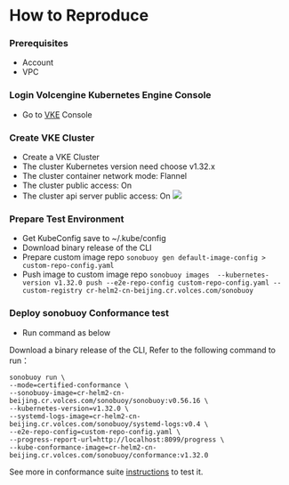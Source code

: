 # How to Reproduce

### Prerequisites
- Account
- VPC

### Login Volcengine Kubernetes Engine Console
- Go to  [VKE](https://console.volcengine.com/vke) Console

### Create VKE Cluster
- Create a VKE Cluster
- The cluster Kubernetes version need choose v1.32.x
- The cluster container network mode: Flannel
- The cluster public access: On
- The cluster api server public access: On
![](CreateVKECluster.png)

### Prepare Test Environment
- Get KubeConfig save to ~/.kube/config
- Download binary release of the CLI
- Prepare custom image repo ```sonobuoy gen default-image-config > custom-repo-config.yaml```
- Push image to custom image repo ```sonobuoy images  --kubernetes-version v1.32.0 push --e2e-repo-config custom-repo-config.yaml --custom-registry cr-helm2-cn-beijing.cr.volces.com/sonobuoy```

### Deploy sonobuoy Conformance test
- Run command as below

Download a binary release of the CLI, Refer to the following command to run：

```shell
sonobuoy run \
--mode=certified-conformance \
--sonobuoy-image=cr-helm2-cn-beijing.cr.volces.com/sonobuoy/sonobuoy:v0.56.16 \
--kubernetes-version=v1.32.0 \
--systemd-logs-image=cr-helm2-cn-beijing.cr.volces.com/sonobuoy/systemd-logs:v0.4 \
--e2e-repo-config=custom-repo-config.yaml \
--progress-report-url=http://localhost:8099/progress \
--kube-conformance-image=cr-helm2-cn-beijing.cr.volces.com/sonobuoy/conformance:v1.32.0
```

See more in conformance suite [instructions](https://github.com/cncf/k8s-conformance/blob/master/instructions.md#running) to test it.

